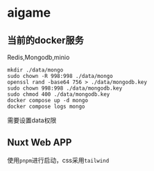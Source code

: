 # aigame

## 当前的docker服务

Redis,Mongodb,minio

```
mkdir ./data/mongo
sudo chown -R 998:998 ./data/mongo
openssl rand -base64 756 > ./data/mongodb.key
sudo chown 998:998 ./data/mongodb.key
sudo chmod 400 ./data/mongodb.key
docker compose up -d mongo
docker compose logs mongo
```

需要设置data权限

## Nuxt Web APP

使用`pnpm`进行启动，css采用`tailwind`